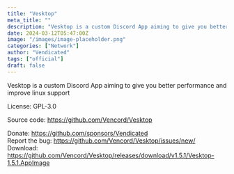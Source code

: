 ```yaml
---
title: "Vesktop"
meta_title: ""
description: "Vesktop is a custom Discord App aiming to give you better performance and improve linux support"
date: 2024-03-12T05:47:00Z
image: "/images/image-placeholder.png"
categories: ["Network"]
author: "Vendicated"
tags: ["official"]
draft: false
---
```


Vesktop is a custom Discord App aiming to give you better performance and improve linux support

License: GPL-3.0

Source code: https://github.com/Vencord/Vesktop

Donate: https://github.com/sponsors/Vendicated  
Report the bug: https://github.com/Vencord/Vesktop/issues/new/  
Download: https://github.com/Vencord/Vesktop/releases/download/v1.5.1/Vesktop-1.5.1.AppImage
